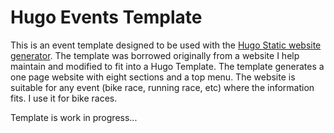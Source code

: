 # Hugo Events Template

This is an event template designed to be used with the [Hugo Static website generator](http://gohugo.com). The template was borrowed originally from a website I help maintain
and modified to fit into a Hugo Template. The template generates a one page website with eight sections and a top menu. The website is suitable for any event (bike race, running race, etc)
where the information fits. I use it for bike races.

Template is work in progress...

